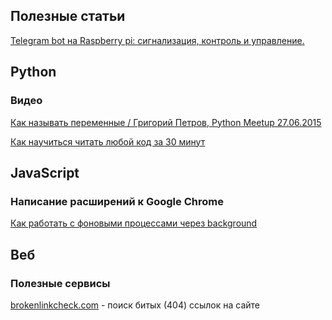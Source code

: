 ## Полезные статьи

[Telegram bot на Raspberry pi: сигнализация, контроль и управление.](http://home-smart-home.ru/telegram-bot-raspberry-pi-signalizaciiya-control/)

## Python

### Видео

[Как называть переменные / Григорий Петров, Python Meetup 27.06.2015](https://www.youtube.com/watch?v=z5WkDQVeYU4)

[Как научиться читать любой код за 30 минут](https://www.youtube.com/watch?v=gaoc9MPZ4bw)

## JavaScript

### Написание расширений к Google Chrome

[Как работать с фоновыми процессами через background](http://qaru.site/questions/1182170/chromeextensiongetbackgroundpage-function-example)

## Веб

### Полезные сервисы

[brokenlinkcheck.com](https://www.brokenlinkcheck.com) - поиск битых (404) ссылок на сайте
